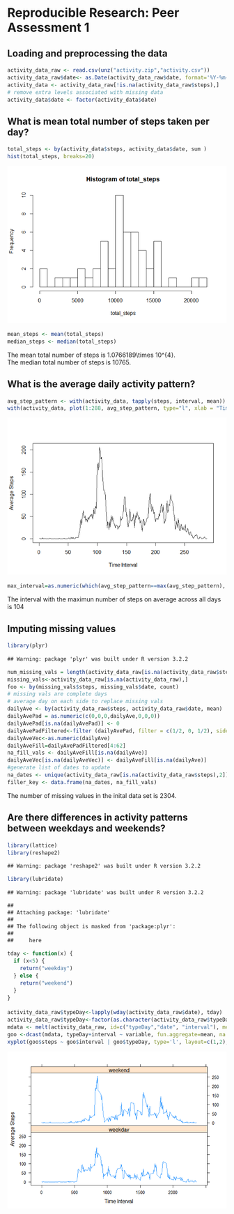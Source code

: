 # Reproducible Research: Peer Assessment 1


## Loading and preprocessing the data

```r
activity_data_raw <- read.csv(unz("activity.zip","activity.csv"))
activity_data_raw$date<- as.Date(activity_data_raw$date, format='%Y-%m-%d')
activity_data <- activity_data_raw[!is.na(activity_data_raw$steps),]
# remove extra levels associated with missing data
activity_data$date <- factor(activity_data$date)
```


## What is mean total number of steps taken per day?

```r
total_steps <- by(activity_data$steps, activity_data$date, sum )
hist(total_steps, breaks=20)
```

![](PA1_template_files/figure-html/unnamed-chunk-2-1.png) 

```r
mean_steps <- mean(total_steps)
median_steps <- median(total_steps)
```
The mean total number of steps is 1.0766189\times 10^{4}.    
The median total number of steps is 10765.  

## What is the average daily activity pattern?

```r
avg_step_pattern <- with(activity_data, tapply(steps, interval, mean))
with(activity_data, plot(1:288, avg_step_pattern, type="l", xlab = "Time Interval", ylab = "Average Steps"))
```

![](PA1_template_files/figure-html/unnamed-chunk-3-1.png) 

```r
max_interval=as.numeric(which(avg_step_pattern==max(avg_step_pattern), arr.ind=TRUE))
```

The interval with the maximun number of steps on average across all days is 104  

## Imputing missing values

```r
library(plyr) 
```

```
## Warning: package 'plyr' was built under R version 3.2.2
```

```r
num_missing_vals = length(activity_data_raw[is.na(activity_data_raw$steps),1])
missing_vals<-activity_data_raw[is.na(activity_data_raw),]
foo <- by(missing_vals$steps, missing_vals$date, count)
# missing vals are complete days
# average day on each side to replace missing vals
dailyAve <- by(activity_data_raw$steps, activity_data_raw$date, mean)
dailyAvePad = as.numeric(c(0,0,0,dailyAve,0,0,0))
dailyAvePad[is.na(dailyAvePad)] <- 0
dailyAvePadFiltered<-filter (dailyAvePad, filter = c(1/2, 0, 1/2), sides=2)
dailyAveVec<-as.numeric(dailyAve)
dailyAveFill=dailyAvePadFiltered[4:62]
na_fill_vals <- dailyAveFill[is.na(dailyAve)]
dailyAveVec[is.na(dailyAveVec)] <- dailyAveFill[is.na(dailyAve)]
#generate list of dates to update
na_dates <- unique(activity_data_raw[is.na(activity_data_raw$steps),2])
filler_key <- data.frame(na_dates, na_fill_vals)
```

The number of missing values in the inital data set is 2304.    

## Are there differences in activity patterns between weekdays and weekends?

```r
library(lattice)
library(reshape2)
```

```
## Warning: package 'reshape2' was built under R version 3.2.2
```

```r
library(lubridate)
```

```
## Warning: package 'lubridate' was built under R version 3.2.2
```

```
## 
## Attaching package: 'lubridate'
## 
## The following object is masked from 'package:plyr':
## 
##     here
```

```r
tday <- function(x) {
  if (x<5) {
    return("weekday")
  } else {
    return("weekend")
  }
}

activity_data_raw$typeDay<-lapply(wday(activity_data_raw$date), tday)
activity_data_raw$typeDay<-factor(as.character(activity_data_raw$typeDay))
mdata <- melt(activity_data_raw, id=c("typeDay","date", "interval"), measure.vars = c("steps"))
goo <-dcast(mdata, typeDay+interval ~ variable, fun.aggregate=mean, na.rm=TRUE)
xyplot(goo$steps ~ goo$interval | goo$typeDay, type='l', layout=c(1,2), xlab = "Time Interval", ylab = "Average Steps")
```

![](PA1_template_files/figure-html/unnamed-chunk-5-1.png) 
